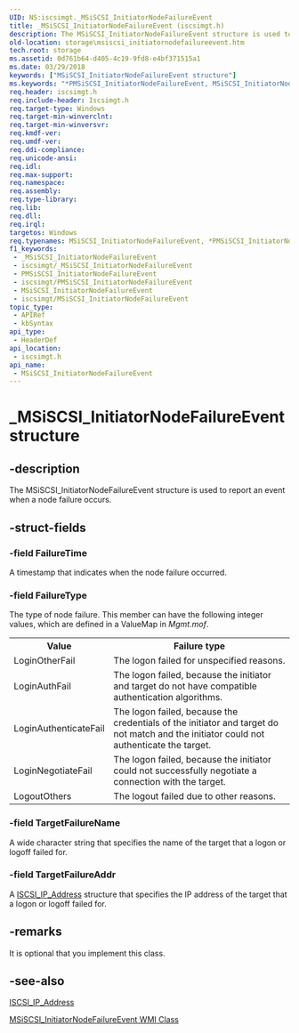 ```yaml
---
UID: NS:iscsimgt._MSiSCSI_InitiatorNodeFailureEvent
title: _MSiSCSI_InitiatorNodeFailureEvent (iscsimgt.h)
description: The MSiSCSI_InitiatorNodeFailureEvent structure is used to report an event when a node failure occurs.
old-location: storage\msiscsi_initiatornodefailureevent.htm
tech.root: storage
ms.assetid: 0d761b64-d405-4c19-9fd8-e4bf371515a1
ms.date: 03/29/2018
keywords: ["MSiSCSI_InitiatorNodeFailureEvent structure"]
ms.keywords: "*PMSiSCSI_InitiatorNodeFailureEvent, MSiSCSI_InitiatorNodeFailureEvent, MSiSCSI_InitiatorNodeFailureEvent structure [Storage Devices], PMSiSCSI_InitiatorNodeFailureEvent, PMSiSCSI_InitiatorNodeFailureEvent structure pointer [Storage Devices], _MSiSCSI_InitiatorNodeFailureEvent, iscsimgt/MSiSCSI_InitiatorNodeFailureEvent, iscsimgt/PMSiSCSI_InitiatorNodeFailureEvent, storage.msiscsi_initiatornodefailureevent, structs-iSCSI_0d1bb4bf-74a0-4d99-9bf8-1545faaff14d.xml"
req.header: iscsimgt.h
req.include-header: Iscsimgt.h
req.target-type: Windows
req.target-min-winverclnt: 
req.target-min-winversvr: 
req.kmdf-ver: 
req.umdf-ver: 
req.ddi-compliance: 
req.unicode-ansi: 
req.idl: 
req.max-support: 
req.namespace: 
req.assembly: 
req.type-library: 
req.lib: 
req.dll: 
req.irql: 
targetos: Windows
req.typenames: MSiSCSI_InitiatorNodeFailureEvent, *PMSiSCSI_InitiatorNodeFailureEvent
f1_keywords:
 - _MSiSCSI_InitiatorNodeFailureEvent
 - iscsimgt/_MSiSCSI_InitiatorNodeFailureEvent
 - PMSiSCSI_InitiatorNodeFailureEvent
 - iscsimgt/PMSiSCSI_InitiatorNodeFailureEvent
 - MSiSCSI_InitiatorNodeFailureEvent
 - iscsimgt/MSiSCSI_InitiatorNodeFailureEvent
topic_type:
 - APIRef
 - kbSyntax
api_type:
 - HeaderDef
api_location:
 - iscsimgt.h
api_name:
 - MSiSCSI_InitiatorNodeFailureEvent
---
```


# _MSiSCSI_InitiatorNodeFailureEvent structure


## -description

The MSiSCSI_InitiatorNodeFailureEvent structure is used to report an event when a node failure occurs.

## -struct-fields

### -field FailureTime

A timestamp that indicates when the node failure occurred.

### -field FailureType

The type of node failure. This member can have the following integer values, which are defined in a ValueMap in <i>Mgmt.mof</i>.

<table>
<tr>
<th>Value</th>
<th>Failure type</th>
</tr>
<tr>
<td>
LoginOtherFail

</td>
<td>
The logon failed for unspecified reasons. 

</td>
</tr>
<tr>
<td>
LoginAuthFail

</td>
<td>
The logon failed, because the initiator and target do not have compatible authentication algorithms. 

</td>
</tr>
<tr>
<td>
LoginAuthenticateFail

</td>
<td>
The logon failed, because the credentials of the initiator and target do not match and the initiator could not authenticate the target. 

</td>
</tr>
<tr>
<td>
LoginNegotiateFail

</td>
<td>
The logon failed, because the initiator could not successfully negotiate a connection with the target. 

</td>
</tr>
<tr>
<td>
LogoutOthers

</td>
<td>
The logout failed due to other reasons.

</td>
</tr>
</table>

### -field TargetFailureName

A wide character string that specifies the name of the target that a logon or logoff failed for.

### -field TargetFailureAddr

A <a href="/windows-hardware/drivers/ddi/iscsidef/ns-iscsidef-_iscsi_ip_address">ISCSI_IP_Address</a> structure that specifies the IP address of the target that a logon or logoff failed for.

## -remarks

It is optional that you implement this class.

## -see-also

<a href="/windows-hardware/drivers/ddi/iscsidef/ns-iscsidef-_iscsi_ip_address">ISCSI_IP_Address</a>



<a href="/windows-hardware/drivers/storage/msiscsi-initiatornodefailureevent-wmi-class">MSiSCSI_InitiatorNodeFailureEvent WMI Class</a>